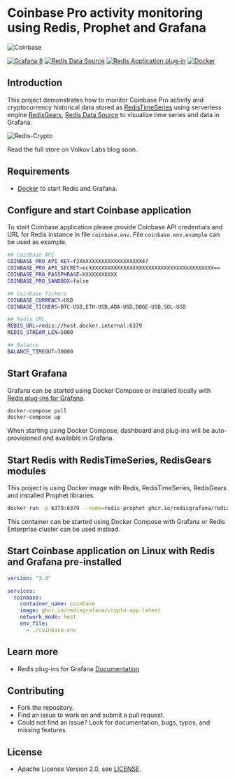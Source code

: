 # Coinbase Pro activity monitoring using Redis, Prophet and Grafana

![Coinbase](https://raw.githubusercontent.com/RedisGrafana/redis-crypto/main/images/coinbase.png)

[![Grafana 8](https://img.shields.io/badge/Grafana-8-orange)](https://www.grafana.com)
[![Redis Data Source](https://img.shields.io/badge/dynamic/json?color=blue&label=Redis%20Data%20Source&query=%24.version&url=https%3A%2F%2Fgrafana.com%2Fapi%2Fplugins%2Fredis-datasource)](https://grafana.com/grafana/plugins/redis-datasource)
[![Redis Application plug-in](https://img.shields.io/badge/dynamic/json?color=blue&label=Redis%20Application%20plug-in&query=%24.version&url=https%3A%2F%2Fgrafana.com%2Fapi%2Fplugins%2Fredis-app)](https://grafana.com/grafana/plugins/redis-app)
[![Docker](https://github.com/RedisGrafana/redis-crypto/actions/workflows/docker.yml/badge.svg)](https://github.com/RedisGrafana/redis-crypto/actions/workflows/docker.yml)

## Introduction

This project demonstrates how to monitor Coinbase Pro activity and cryptocurrency historical data stored as [RedisTimeSeries](https://oss.redislabs.com/redistimeseries/) using serverless engine [RedisGears](https://oss.redislabs.com/redisgears/), [Redis Data Source](https://github.com/RedisGrafana/grafana-redis-datasource) to visualize time series and data in Grafana.

![Redis-Crypto](https://raw.githubusercontent.com/RedisGrafana/redis-crypto/main/images/redis-crypto.png)

Read the full store on Volkov Labs blog soon.

## Requirements

- [Docker](https://docker.com) to start Redis and Grafana.

## Configure and start Coinbase application

To start Coinbase application please provide Coinbase API credentials and URL for Redis instance in file `coinbase.env`. File `coinbase.env.example` can be used as example.

```bash
## Coinbase API
COINBASE_PRO_API_KEY=f2XXXXXXXXXXXXXXXXXXXX47
COINBASE_PRO_API_SECRET=ecXXXXXXXXXXXXXXXXXXXXXXXXXXXXXXXXXXXXXXXX==
COINBASE_PRO_PASSPHRASE=XXXXXXXXXXX
COINBASE_PRO_SANDBOX=false

## Coinbase Tickers
COINBASE_CURRENCY=USD
COINBASE_TICKERS=BTC-USD,ETH-USD,ADA-USD,DOGE-USD,SOL-USD

## Redis URL
REDIS_URL=redis://host.docker.internal:6379
REDIS_STREAM_LEN=5000

## Balance
BALANCE_TIMEOUT=30000
```

## Start Grafana

Grafana can be started using Docker Compose or installed locally with [Redis plug-ins for Grafana](https://redisgrafana.github.io).

```bash
docker-compose pull
docker-compose up
```

When starting using Docker Compose, dashboard and plug-ins will be auto-provisioned and available in Grafana.

## Start Redis with RedisTimeSeries, RedisGears modules

This project is using Docker image with Redis, RedisTimeSeries, RedisGears and installed Prophet libraries.

```bash
docker run -p 6379:6379 --name=redis-prophet ghcr.io/redisgrafana/redis-prophet:latest
```

This container can be started using Docker Compose with Grafana or Redis Enterprise cluster can be used instead.

## Start Coinbase application on Linux with Redis and Grafana pre-installed

```yaml
version: "3.4"

services:
  coinbase:
    container_name: coinbase
    image: ghcr.io/redisgrafana/crypto-app:latest
    network_mode: host
    env_file:
      - ./coinbase.env
```

## Learn more

- Redis plug-ins for Grafana [Documentation](https://redisgrafana.github.io/)

## Contributing

- Fork the repository.
- Find an issue to work on and submit a pull request.
- Could not find an issue? Look for documentation, bugs, typos, and missing features.

## License

- Apache License Version 2.0, see [LICENSE](https://github.com/RedisGrafana/redis-crypto/blob/main/LICENSE).
